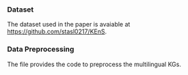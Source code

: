 

### Dataset

The dataset used in the paper is avaiable at https://github.com/stasl0217/KEnS.


### Data Preprocessing

The file provides the code to preprocess the multilingual KGs.
